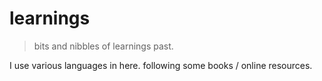 # learnings
> bits and nibbles of learnings past.


I use various languages in here. following some books / online resources.
